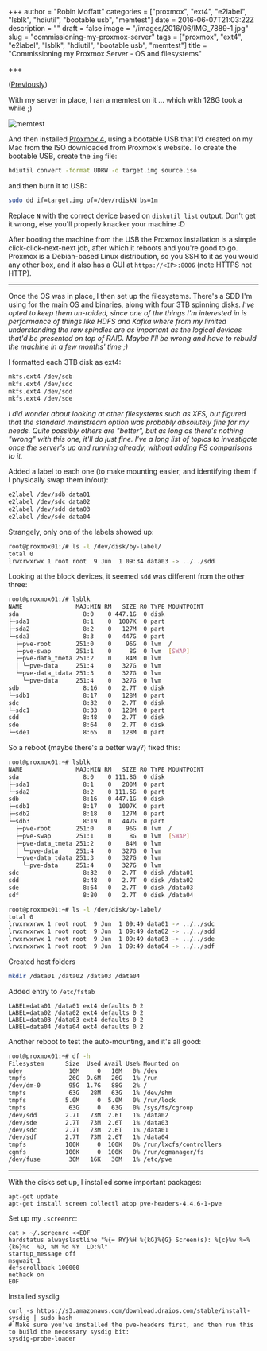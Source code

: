 +++
author = "Robin Moffatt"
categories = ["proxmox", "ext4", "e2label", "lsblk", "hdiutil", "bootable usb", "memtest"]
date = 2016-06-07T21:03:22Z
description = ""
draft = false
image = "/images/2016/06/IMG_7889-1.jpg"
slug = "commissioning-my-proxmox-server"
tags = ["proxmox", "ext4", "e2label", "lsblk", "hdiutil", "bootable usb", "memtest"]
title = "Commissioning my Proxmox Server - OS and filesystems"

+++

([Previously](http://rmoff.net/2016/06/07/a-new-arrival/))

With my server in place, I ran a memtest on it ... which with 128G took a while ;)

![memtest](/content/images/2016/06/IMG_7889.jpg)

And then installed [Proxmox 4](https://www.proxmox.com/en/), using a bootable USB that I'd created on my Mac from the ISO downloaded from Proxmox's website. To create the bootable USB, create the `img` file:

```bash
hdiutil convert -format UDRW -o target.img source.iso
```

and then burn it to USB: 

```bash
sudo dd if=target.img of=/dev/rdiskN bs=1m
```

Replace **`N`** with the correct device based on `diskutil list` output. Don't get it wrong, else you'll properly knacker your machine :D

After booting the machine from the USB the Proxmox installation is a simple click-click-next-next job, after which it reboots and you're good to go. Proxmox is a Debian-based Linux distribution, so you SSH to it as you would any other box, and it also has a GUI at `https://<IP>:8006` (note HTTPS not HTTP). 

---

Once the OS was in place, I then set up the filesystems. There's a SDD I'm using for the main OS and binaries, along with four 3TB spinning disks. _I've opted to keep them un-raided, since one of the things I'm interested in is performance of things like HDFS and Kafka where from my limited understanding the raw spindles are as important as the logical devices that'd be presented on top of RAID. Maybe I'll be wrong and have to rebuild the machine in a few months' time ;)_

I formatted each 3TB disk as ext4: 

```bash
mkfs.ext4 /dev/sdb
mkfs.ext4 /dev/sdc
mkfs.ext4 /dev/sdd
mkfs.ext4 /dev/sde
```

_I did wonder about looking at other filesystems such as XFS, but figured that the standard mainstream option was probably absolutely fine for my needs. Quite possibly others are "better", but as long as there's nothing "wrong" with this one, it'll do just fine. I've a long list of topics to investigate once the server's up and running already, without adding FS comparisons to it._

Added a label to each one (to make mounting easier, and identifying them if I physically swap them in/out):

```bash
e2label /dev/sdb data01
e2label /dev/sdc data02
e2label /dev/sdd data03
e2label /dev/sde data04
```

Strangely, only one of the labels showed up:

```bash
root@proxmox01:/# ls -l /dev/disk/by-label/
total 0
lrwxrwxrwx 1 root root  9 Jun  1 09:34 data03 -> ../../sdd
```

Looking at the block devices, it seemed `sdd` was different from the other three:

```bash
root@proxmox01:/# lsblk
NAME               MAJ:MIN RM   SIZE RO TYPE MOUNTPOINT
sda                  8:0    0 447.1G  0 disk
├─sda1               8:1    0  1007K  0 part
├─sda2               8:2    0   127M  0 part
└─sda3               8:3    0   447G  0 part
  ├─pve-root       251:0    0    96G  0 lvm  /
  ├─pve-swap       251:1    0     8G  0 lvm  [SWAP]
  ├─pve-data_tmeta 251:2    0    84M  0 lvm
  │ └─pve-data     251:4    0   327G  0 lvm
  └─pve-data_tdata 251:3    0   327G  0 lvm
    └─pve-data     251:4    0   327G  0 lvm
sdb                  8:16   0   2.7T  0 disk
└─sdb1               8:17   0   128M  0 part
sdc                  8:32   0   2.7T  0 disk
└─sdc1               8:33   0   128M  0 part
sdd                  8:48   0   2.7T  0 disk
sde                  8:64   0   2.7T  0 disk
└─sde1               8:65   0   128M  0 part
```

So a reboot (maybe there's a better way?) fixed this:

```bash
root@proxmox01:~# lsblk
NAME               MAJ:MIN RM   SIZE RO TYPE MOUNTPOINT
sda                  8:0    0 111.8G  0 disk
├─sda1               8:1    0   200M  0 part
└─sda2               8:2    0 111.5G  0 part
sdb                  8:16   0 447.1G  0 disk
├─sdb1               8:17   0  1007K  0 part
├─sdb2               8:18   0   127M  0 part
└─sdb3               8:19   0   447G  0 part
  ├─pve-root       251:0    0    96G  0 lvm  /
  ├─pve-swap       251:1    0     8G  0 lvm  [SWAP]
  ├─pve-data_tmeta 251:2    0    84M  0 lvm
  │ └─pve-data     251:4    0   327G  0 lvm
  └─pve-data_tdata 251:3    0   327G  0 lvm
    └─pve-data     251:4    0   327G  0 lvm
sdc                  8:32   0   2.7T  0 disk /data01
sdd                  8:48   0   2.7T  0 disk /data02
sde                  8:64   0   2.7T  0 disk /data03
sdf                  8:80   0   2.7T  0 disk /data04

root@proxmox01:~# ls -l /dev/disk/by-label/
total 0
lrwxrwxrwx 1 root root  9 Jun  1 09:49 data01 -> ../../sdc
lrwxrwxrwx 1 root root  9 Jun  1 09:49 data02 -> ../../sdd
lrwxrwxrwx 1 root root  9 Jun  1 09:49 data03 -> ../../sde
lrwxrwxrwx 1 root root  9 Jun  1 09:49 data04 -> ../../sdf
```

Created host folders

```bash
mkdir /data01 /data02 /data03 /data04
```
Added entry to `/etc/fstab`

```
LABEL=data01 /data01 ext4 defaults 0 2
LABEL=data02 /data02 ext4 defaults 0 2
LABEL=data03 /data03 ext4 defaults 0 2
LABEL=data04 /data04 ext4 defaults 0 2
```

Another reboot to test the auto-mounting, and it's all good:

```bash
root@proxmox01:~# df -h
Filesystem      Size  Used Avail Use% Mounted on
udev             10M     0   10M   0% /dev
tmpfs            26G  9.6M   26G   1% /run
/dev/dm-0        95G  1.7G   88G   2% /
tmpfs            63G   28M   63G   1% /dev/shm
tmpfs           5.0M     0  5.0M   0% /run/lock
tmpfs            63G     0   63G   0% /sys/fs/cgroup
/dev/sdd        2.7T   73M  2.6T   1% /data02
/dev/sde        2.7T   73M  2.6T   1% /data03
/dev/sdc        2.7T   73M  2.6T   1% /data01
/dev/sdf        2.7T   73M  2.6T   1% /data04
tmpfs           100K     0  100K   0% /run/lxcfs/controllers
cgmfs           100K     0  100K   0% /run/cgmanager/fs
/dev/fuse        30M   16K   30M   1% /etc/pve
```

---

With the disks set up, I installed some important packages:

```
apt-get update
apt-get install screen collectl atop pve-headers-4.4.6-1-pve
```

Set up my `.screenrc`:

```
cat > ~/.screenrc <<EOF
hardstatus alwayslastline "%{= RY}%H %{kG}%{G} Screen(s): %{c}%w %=%{kG}%c  %D, %M %d %Y  LD:%l"
startup_message off
msgwait 1
defscrollback 100000
nethack on
EOF
```

Installed sysdig

```
curl -s https://s3.amazonaws.com/download.draios.com/stable/install-sysdig | sudo bash
# Make sure you've installed the pve-headers first, and then run this to build the necessary sysdig bit:
sysdig-probe-loader
```